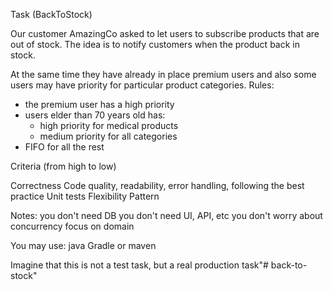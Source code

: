 Task (BackToStock)

Our customer AmazingCo asked to let users to subscribe products that are out of stock.
The idea is to notify customers when the product back in stock.

At the same time they have already in place premium users and also some users may have priority for particular product categories.
Rules:
- the premium user has a high priority
- users elder than 70 years old has:
  - high priority for medical products
  - medium priority for all categories
- FIFO for all the rest


Criteria (from high to low)

Correctness
Code quality, readability, error handling, following the best practice
Unit tests
Flexibility
Pattern

Notes:
you don't need DB
you don't need UI, API, etc
you don't worry about concurrency
focus on domain

You may use:
java
Gradle or maven


Imagine that this is not a test task, but a real production task"# back-to-stock" 
